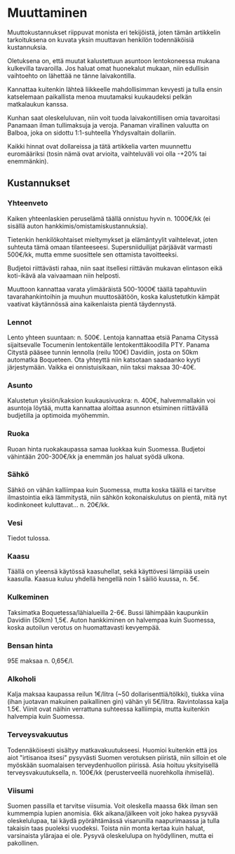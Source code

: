 # Muuttaminen
Muuttokustannukset riippuvat monista eri tekijöistä, joten tämän artikkelin tarkoituksena on kuvata yksin muuttavan henkilön todennäköisiä kustannuksia. 

Oletuksena on, että muutat kalustettuun asuntoon lentokoneessa mukana kulkevilla tavaroilla. Jos haluat omat huonekalut mukaan, niin edullisin vaihtoehto on lähettää ne tänne laivakontilla.

Kannattaa kuitenkin lähteä liikkeelle mahdollisimman kevyesti ja tulla ensin katselemaan paikallista menoa muutamaksi kuukaudeksi pelkän matkalaukun kanssa.

Kunhan saat oleskeluluvan, niin voit tuoda laivakontillisen omia tavaroitasi Panamaan ilman tullimaksuja ja veroja. Panaman virallinen valuutta on Balboa, joka on sidottu 1:1-suhteella Yhdysvaltain dollariin.

Kaikki hinnat ovat dollareissa ja tätä artikkelia varten muunnettu euromääriksi (tosin nämä ovat arvioita, vaihteluväli voi olla -+20% tai enemmänkin).

## Kustannukset

### Yhteenveto
Kaiken yhteenlaskien peruselämä täällä onnistuu hyvin n. 1000€/kk (ei sisällä auton hankkimis/omistamiskustannuksia).

Tietenkin henkilökohtaiset mieltymykset ja elämäntyylit vaihtelevat, joten suhteuta tämä omaan tilanteeseesi. Supersniiduilijat pärjäävät varmasti 500€/kk, mutta emme suosittele sen ottamista tavoitteeksi.

Budjetoi riittävästi rahaa, niin saat itsellesi riittävän mukavan elintason eikä koti-ikävä ala vaivaamaan niin helposti.

Muuttoon kannattaa varata ylimääräistä 500-1000€ täällä tapahtuviin tavarahankintoihin ja muuhun muuttosäätöön, koska kalustetutkin kämpät vaativat käytännössä aina kaikenlaista pientä täydennystä.

### Lennot
Lento yhteen suuntaan: n. 500€. Lentoja kannattaa etsiä Panama Cityssä sijaitsevalle Tocumenin lentokentälle lentokenttäkoodilla PTY. Panama Citystä pääsee tunnin lennolla (reilu 100€) Davidiin, josta on 50km automatka Boqueteen. Ota yhteyttä niin katsotaan saadaanko kyyti järjestymään. Vaikka ei onnistuisikaan, niin taksi maksaa 30-40€.

### Asunto
Kalustetun yksiön/kaksion kuukausivuokra: n. 400€, halvemmallakin voi asuntoja löytää, mutta kannattaa aloittaa asunnon etsiminen riittävällä budjetilla ja optimoida myöhemmin.

### Ruoka
Ruoan hinta ruokakaupassa samaa luokkaa kuin Suomessa. Budjetoi vähintään 200-300€/kk ja enemmän jos haluat syödä ulkona.

### Sähkö
Sähkö on vähän kalliimpaa kuin Suomessa, mutta koska täällä ei tarvitse ilmastointia eikä lämmitystä, niin sähkön kokonaiskulutus on pientä, mitä nyt kodinkoneet kuluttavat... n. 20€/kk.

### Vesi
Tiedot tulossa.

### Kaasu
Täällä on yleensä käytössä kaasuhellat, sekä käyttövesi lämpiää usein kaasulla. Kaasua kuluu yhdellä hengellä noin 1 säiliö kuussa, n. 5€.

### Kulkeminen
Taksimatka Boquetessa/lähialueilla 2-6€. Bussi lähimpään kaupunkiin Davidiin (50km) 1,5€. Auton hankkiminen on halvempaa kuin Suomessa, koska autoilun verotus on huomattavasti kevyempää.

### Bensan hinta
95E maksaa n. 0,65€/l.

### Alkoholi
Kalja maksaa kaupassa reilun 1€/litra (~50 dollarisenttiä/tölkki), tiukka viina (ihan juotavan makuinen paikallinen gin) vähän yli 5€/litra. Ravintolassa kalja 1.5€. Viinit ovat näihin verrattuna suhteessa kalliimpia, mutta kuitenkin halvempia kuin Suomessa.

### Terveysvakuutus
Todennäköisesti sisältyy matkavakuutukseesi. Huomioi kuitenkin että jos aiot "irtisanoa itsesi" pysyvästi Suomen verotuksen piiristä, niin silloin et ole myöskään suomalaisen terveydenhuollon piirissä. Asia hoituu yksityisellä terveysvakuutuksella, n. 100€/kk (perusterveellä nuorehkolla ihmisellä).

### Viisumi
Suomen passilla et tarvitse viisumia. Voit oleskella maassa 6kk ilman sen kummempia lupien anomisia. 6kk aikana/jälkeen voit joko hakea pysyvää oleskelulupaa, tai käydä pyörähtämässä visarunilla naapurimaassa ja tulla takaisin taas puoleksi vuodeksi. Toista niin monta kertaa kuin haluat, varsinaista ylärajaa ei ole. Pysyvä oleskelulupa on hyödyllinen, mutta ei pakollinen.
